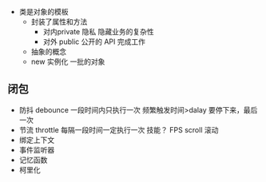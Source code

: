 - 类是对象的模板
  - 封装了属性和方法 
    - 对内private 隐私 隐藏业务的复杂性
    - 对外 public 公开的 API 完成工作
  - 抽象的概念
  - new 实例化 一批的对象

## 闭包
- 防抖 debounce
  一段时间内只执行一次
  频繁触发时间>dalay 要停下来，最后一次
- 节流 throttle
  每隔一段时间一定执行一次
  技能？ FPS 
  scroll 滚动
- 绑定上下文
- 事件监听器
- 记忆函数
- 柯里化
